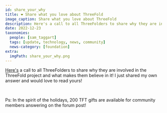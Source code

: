 ```yaml
---
id: share_your_why
title: ❤️ Share what you love about ThreeFold
image_caption: Share what you love about ThreeFold
description: Here's a call to all ThreeFolders to share why they are involved in the ThreeFold project and what makes them believe in it!
date: 2022-12-23
taxonomies:
  people: [sam_taggart]
  tags: [update, technology, news, community]
  news-category: [foundation]
extra:
  imgPath: share_your_why.png
---
```


<!-- *"This article was originally published by Victoria Obeegadoo a former member of ThreeFold Foundation."* -->

[Here's](https://forum.threefold.io/t/end-of-year-community-challenge-my-why-personal-tft-grant/3638) a call to all ThreeFolders to share why they are involved in the ThreeFold project and what makes them believe in it! I just shared my own answer and would love to read yours!

<br/>

Ps: In the spirit of the holidays, 200 TFT gifts are available for community members answering on the forum post!
